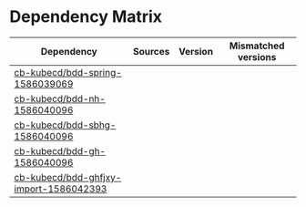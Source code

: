 # Dependency Matrix

Dependency | Sources | Version | Mismatched versions
---------- | ------- | ------- | -------------------
[cb-kubecd/bdd-spring-1586039069](https://github.com/cb-kubecd/bdd-spring-1586039069.git) |  | []() | 
[cb-kubecd/bdd-nh-1586040096](https://github.com/cb-kubecd/bdd-nh-1586040096.git) |  | []() | 
[cb-kubecd/bdd-sbhg-1586040096](https://github.com/cb-kubecd/bdd-sbhg-1586040096.git) |  | []() | 
[cb-kubecd/bdd-gh-1586040096](https://github.com/cb-kubecd/bdd-gh-1586040096.git) |  | []() | 
[cb-kubecd/bdd-ghfjxy-import-1586042393](https://github.com/cb-kubecd/bdd-ghfjxy-import-1586042393.git) |  | []() | 
